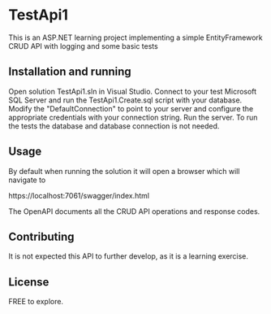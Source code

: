 # TestApi1

This is an ASP.NET learning project implementing a simple EntityFramework CRUD API with logging and some basic tests

## Installation and running

Open solution TestApi1.sln in Visual Studio.
Connect to your test Microsoft SQL Server and run the TestApi1.Create.sql script with your database.
Modify the "DefaultConnection" to point to your server and configure the appropriate credentials with your connection string.
Run the server.
To run the tests the database and database connection is not needed.


## Usage

By default when running the solution it will open a browser which will navigate to 

https://localhost:7061/swagger/index.html


The OpenAPI documents all the CRUD API operations and response codes.


## Contributing

It is not expected this API to further develop, as it is a learning exercise.

## License

FREE to explore.